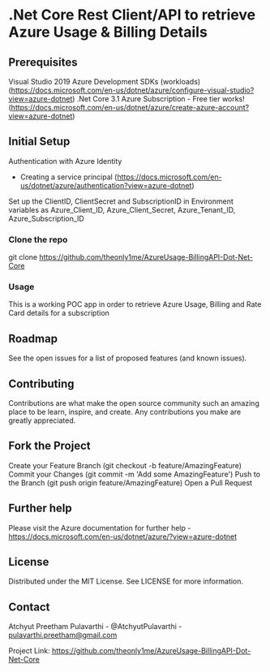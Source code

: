 ﻿# .Net Core Rest Client/API to retrieve Azure Usage & Billing Details

## Prerequisites
Visual Studio 2019
Azure Development SDKs (workloads) (https://docs.microsoft.com/en-us/dotnet/azure/configure-visual-studio?view=azure-dotnet)
.Net Core 3.1
Azure Subscription - Free tier works! (https://docs.microsoft.com/en-us/dotnet/azure/create-azure-account?view=azure-dotnet)

## Initial Setup
Authentication with Azure Identity
- Creating a service principal (https://docs.microsoft.com/en-us/dotnet/azure/authentication?view=azure-dotnet)

Set up the ClientID, ClientSecret and SubscriptionID in Environment variables as Azure_Client_ID, Azure_Client_Secret, Azure_Tenant_ID, Azure_Subscription_ID

### Clone the repo
git clone https://github.com/theonly1me/AzureUsage-BillingAPI-Dot-Net-Core


### Usage

This is a working POC app in order to retrieve Azure Usage, Billing and Rate Card details for a subscription

## Roadmap
See the open issues for a list of proposed features (and known issues).

## Contributing
Contributions are what make the open source community such an amazing place to be learn, inspire, and create. Any contributions you make are greatly appreciated.

## Fork the Project
Create your Feature Branch (git checkout -b feature/AmazingFeature)
Commit your Changes (git commit -m 'Add some AmazingFeature')
Push to the Branch (git push origin feature/AmazingFeature)
Open a Pull Request

## Further help
Please visit the Azure documentation for further help - https://docs.microsoft.com/en-us/dotnet/azure/?view=azure-dotnet

## License
Distributed under the MIT License. See LICENSE for more information.

## Contact
Atchyut Preetham Pulavarthi - @AtchyutPulavarthi - pulavarthi.preetham@gmail.com

Project Link: https://github.com/theonly1me/AzureUsage-BillingAPI-Dot-Net-Core

